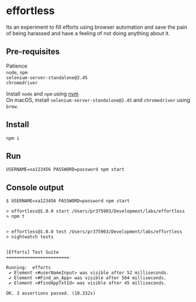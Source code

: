 # effortless

Its an experiment to fill efforts using browser automation and save the pain
of being harassed and have a feeling of not doing anything about it.

## Pre-requisites
Patience  
`node`, `npm`  
`selenium-server-standalone@2.45`  
`chromedriver`

Install `node` and `npm` using [nvm](https://github.com/creationix/nvm#installation)  
On macOS, install `selenium-server-standalone@2.45` and `chromedriver` using
`brew`.

## Install
`npm i`

## Run
`USERNAME=xa123456 PASSWORD=password npm start`

## Console output
```
$ USERNAME=xa123456 PASSWORD=password npm start

> effortless@1.0.0 start /Users/pr375903/Development/labs/effortless
> npm t


> effortless@1.0.0 test /Users/pr375903/Development/labs/effortless
> nightwatch tests


[Efforts] Test Suite
========================

Running:  efforts
 ✔ Element <#userNameInput> was visible after 52 milliseconds.
 ✔ Element <#Find_an_App> was visible after 564 milliseconds.
 ✔ Element <#findAppTxtId> was visible after 45 milliseconds.

OK. 3 assertions passed. (10.332s)
```
